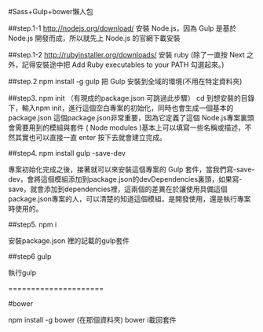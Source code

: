 

#Sass+Gulp+bower懶人包

##step.1-1  http://nodejs.org/download/ 
安裝 Node.js，因為 Gulp 是基於 Node.js 開發而成，所以就先上 Node.js 的官網下載安裝

##step.1-2 http://rubyinstaller.org/downloads/
安裝 ruby
(除了一直按 Next 之外，記得安裝途中把 Add Ruby executables to your PATH 勾選起來。)
 

##step.2    npm install -g gulp
 把 Gulp 安裝到全域的環境(不用在特定資料夾)


##step3.   npm init （有現成的package.json 可跳過此步驟）
 cd 到想安裝的目錄下，輸入npm init，進行這個空白專案的初始化，同時也會生成一個基本的package.json
 這個package.json非常重要，因為它定義了這個 Node.js專案裏頭會需要用到的模組與套件 ( Node modules )基本上可以填寫一些名稱或描述，不然其實也可以直接一直 enter 按下去就會建立完成。


##step4.  npm install gulp -save-dev

專案初始化完成之後，接著就可以來安裝這個專案的 Gulp 套件，當我們寫-save-dev，會將這個模組添加到package.json的devDependencies裏頭，如果寫-save，就會添加到dependencies裡，這兩個的差異在於讓使用具備這個package.json專案的人，可以清楚的知道這個模組，是開發使用，還是執行專案時使用的。


##step5.  npm i

安裝package.json 裡的記載的gulp套件


##step6 gulp

執行gulp

=====================

#bower

 npm install -g bower
 (在那個資料夾) bower i載回套件



